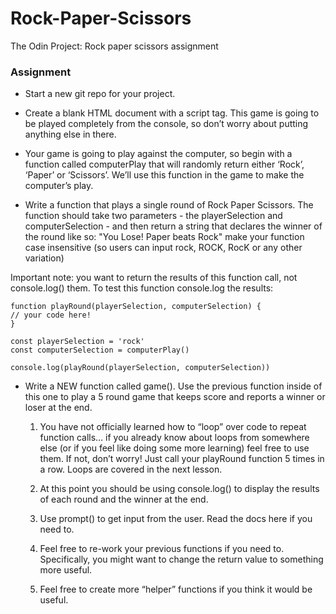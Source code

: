 # Rock-Paper-Scissors
The Odin Project: Rock paper scissors assignment 


### Assignment

- Start a new git repo for your project.

- Create a blank HTML document with a script tag. This game is going to be played completely from the console, so don’t worry about putting anything else in there.

- Your game is going to play against the computer, so begin with a function called computerPlay that will randomly return either ‘Rock’, ‘Paper’ or ‘Scissors’. We’ll use this function in the game to make the computer’s play.

- Write a function that plays a single round of Rock Paper Scissors. The function should take two parameters - the playerSelection and computerSelection - and then return a string that declares the winner of the round like so: "You Lose! Paper beats Rock"
make your function case insensitive (so users can input rock, ROCK, RocK or any other variation)

Important note: you want to return the results of this function call, not console.log() them. To test this function console.log the results:

    function playRound(playerSelection, computerSelection) {
	// your code here!
    }

    const playerSelection = 'rock'
    const computerSelection = computerPlay()

    console.log(playRound(playerSelection, computerSelection))


- Write a NEW function called game(). Use the previous function inside of this one to play a 5 round game that keeps score and reports a winner or loser at the end.

    1. You have not officially learned how to “loop” over code to repeat function calls… if you already know about loops from somewhere else (or if you feel like doing some more learning) feel free to use them. If not, don’t worry! Just call your playRound function 5 times in a row. Loops are covered in the next lesson.

    2. At this point you should be using console.log() to display the results of each round and the winner at the end.

    3. Use prompt() to get input from the user. Read the docs here if you need to.

    4. Feel free to re-work your previous functions if you need to. Specifically, you might want to change the return value to something more useful.

    5. Feel free to create more “helper” functions if you think it would be useful.